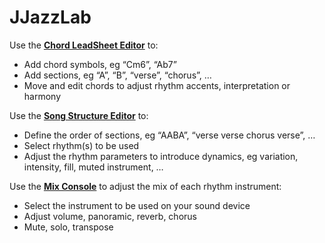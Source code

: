 # JJazzLab

  
 Use the [**Chord LeadSheet Editor**](https://www.jjazzlab.com/en/doc/chord-leadsheet-editor) to:

* Add chord symbols, eg “Cm6”, “Ab7”
* Add sections, eg “A”, “B”, “verse”, “chorus”, …
* Move and edit chords to adjust rhythm accents, interpretation or harmony

Use the [**Song Structure Editor**](https://www.jjazzlab.com/en/doc/song-structure-editor) to:

* Define the order of sections, eg “AABA”, “verse verse chorus verse”, …
* Select rhythm\(s\) to be used
* Adjust the rhythm parameters to introduce dynamics, eg variation, intensity, fill, muted instrument, …

Use the [**Mix Console**](https://www.jjazzlab.com/en/doc/mix-console) to adjust the mix of each rhythm instrument:

* Select the instrument to be used on your sound device
* Adjust volume, panoramic, reverb, chorus
* Mute, solo, transpose

